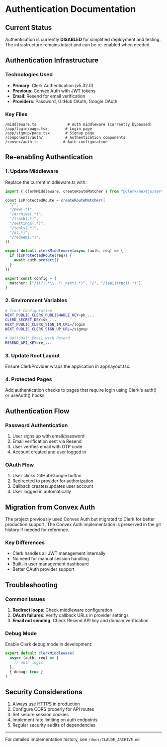 # Authentication Documentation

## Current Status

Authentication is currently **DISABLED** for simplified deployment and testing. The infrastructure remains intact and can be re-enabled when needed.

## Authentication Infrastructure

### Technologies Used

- **Primary**: Clerk Authentication (v5.32.0)
- **Previous**: Convex Auth with JWT tokens
- **Email**: Resend for email verification
- **Providers**: Password, GitHub OAuth, Google OAuth

### Key Files

```
/middleware.ts              # Auth middleware (currently bypassed)
/app/login/page.tsx        # Login page
/app/signup/page.tsx       # Signup page
/components/auth/          # Authentication components
/convex/auth.ts           # Auth configuration
```

## Re-enabling Authentication

### 1. Update Middleware

Replace the current middleware.ts with:

```typescript
import { clerkMiddleware, createRouteMatcher } from "@clerk/nextjs/server"

const isProtectedRoute = createRouteMatcher([
  "/",
  "/new(.*)",
  "/archive(.*)",
  "/trash(.*)",
  "/settings(.*)",
  "/tools(.*)",
  "/s(.*)",
  "/redeem(.*)",
])

export default clerkMiddleware(async (auth, req) => {
  if (isProtectedRoute(req)) {
    await auth.protect()
  }
})

export const config = {
  matcher: ["/((?!.*\\..*|_next).*)", "/", "/(api|trpc)(.*)"],
}
```

### 2. Environment Variables

```bash
# Clerk Configuration
NEXT_PUBLIC_CLERK_PUBLISHABLE_KEY=pk_...
CLERK_SECRET_KEY=sk_...
NEXT_PUBLIC_CLERK_SIGN_IN_URL=/login
NEXT_PUBLIC_CLERK_SIGN_UP_URL=/signup

# Optional: Email with Resend
RESEND_API_KEY=re_...
```

### 3. Update Root Layout

Ensure ClerkProvider wraps the application in app/layout.tsx.

### 4. Protected Pages

Add authentication checks to pages that require login using Clerk's auth() or useAuth() hooks.

## Authentication Flow

### Password Authentication

1. User signs up with email/password
2. Email verification sent via Resend
3. User verifies email with OTP code
4. Account created and user logged in

### OAuth Flow

1. User clicks GitHub/Google button
2. Redirected to provider for authorization
3. Callback creates/updates user account
4. User logged in automatically

## Migration from Convex Auth

The project previously used Convex Auth but migrated to Clerk for better production support. The Convex Auth implementation is preserved in the git history if needed for reference.

### Key Differences

- Clerk handles all JWT management internally
- No need for manual session handling
- Built-in user management dashboard
- Better OAuth provider support

## Troubleshooting

### Common Issues

1. **Redirect loops**: Check middleware configuration
2. **OAuth failures**: Verify callback URLs in provider settings
3. **Email not sending**: Check Resend API key and domain verification

### Debug Mode

Enable Clerk debug mode in development:

```typescript
export default clerkMiddleware(
  async (auth, req) => {
    // auth logic
  },
  { debug: true }
)
```

## Security Considerations

1. Always use HTTPS in production
2. Configure CORS properly for API routes
3. Set secure session cookies
4. Implement rate limiting on auth endpoints
5. Regular security audits of dependencies

---

For detailed implementation history, see `/docs/CLAUDE_ARCHIVE.md`
